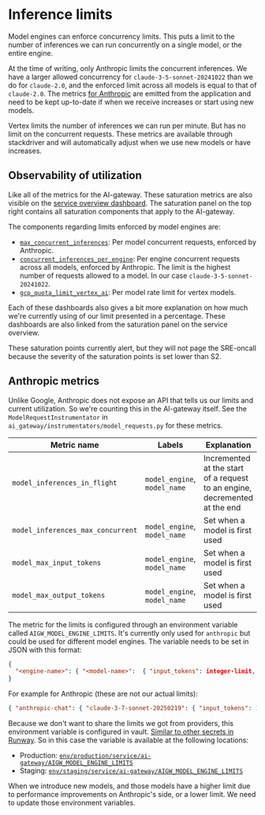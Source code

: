 # Inference limits

Model engines can enforce concurrency limits. This puts a limit to the
number of inferences we can run concurrently on a single model, or the
entire engine.

At the time of writing, only Anthropic limits the concurrent
inferences. We have a larger allowed concurrency for `claude-3-5-sonnet-20241022` than
we do for `claude-2.0`, and the enforced limit across all models is
equal to that of `claude-2.0`. The metrics [for Anthropic](#anthropic-metrics)
are emitted from the application and need to be kept up-to-date if when we
receive increases or start using new models.

Vertex limits the number of inferences we can run per minute. But has
no limit on the concurrent requests. These metrics are available
through stackdriver and will automatically adjust when we use new
models or have increases.

## Observability of utilization

Like all of the metrics for the AI-gateway. These saturation metrics
are also visible on the
[service overview dashboard](https://dashboards.gitlab.net/d/ai-gateway-main/ai-gateway3a-overview?orgId=1).
The saturation panel on the top right contains all saturation components
that apply to the AI-gateway.

The components regarding limits enforced by model engines are:

- [`max_concurrent_inferences`](https://dashboards.gitlab.net/d/alerts-max_concurrent_inferences/154abead-92ad-5cd7-9112-fd8418ba289b?var-environment=gprd&var-type=ai-gateway&var-stage=main&var-component=max_concurrent_inferences&orgId=1):
  Per model concurrent requests, enforced by Anthropic.
- [`concurrent_inferences_per_engine`](https://dashboards.gitlab.net/d/alerts-max_inferences_per_engine/bd1e5cca-760c-55b0-98fa-4501e273af2a?var-environment=gprd&var-type=ai-gateway&var-stage=main&var-component=max_concurrent_inferences_per_engine&orgId=1):
  Per engine concurrent requests across all models, enforced by
  Anthropic. The limit is the highest number of requests allowed to a
  model. In our case `claude-3-5-sonnet-20241022`.
- [`gcp_quota_limit_vertex_ai`](https://dashboards.gitlab.net/d/alerts-sat_gcp_quota_limit_vertex_ai/d6ff3868-f03d-5dda-bd7c-e0fd406c5cc6?var-environment=gprd&var-type=ai-gateway&var-stage=main&var-component=gcp_quota_limit_vertex_ai&orgId=1):
  Per model rate limit for vertex models.

Each of these dashboards also gives a bit more explanation on how much
we're currently using of our limit presented in a percentage. These
dashboards are also linked from the saturation panel on the service
overview.

These saturation points currently alert, but they will not page the
SRE-oncall because the severity of the saturation points is set lower
than S2.

## Anthropic metrics

Unlike Google, Anthropic does not expose an API that tells us our
limits and current utilization. So we're counting this in the
AI-gateway itself. See the `ModelRequestInstrumentator` in
`ai_gateway/instrumentators/model_requests.py` for these metrics.

| Metric name                       | Labels                       | Explanation                                                                |
| --------------------------------- | ---------------------------- | -------------------------------------------------------------------------- |
| `model_inferences_in_flight`      | `model_engine`, `model_name` | Incremented at the start of a request to an engine, decremented at the end |
| `model_inferences_max_concurrent` | `model_engine`, `model_name` | Set when a model is first used                                             |
| `model_max_input_tokens`          | `model_engine`, `model_name` | Set when a model is first used                                             |
| `model_max_output_tokens`         | `model_engine`, `model_name` | Set when a model is first used                                             |

The metric for the limits is configured through an environment variable called
`AIGW_MODEL_ENGINE_LIMITS`. It's currently only used for
`anthropic` but could be used for different model engines. The
variable needs to be set in JSON with this format:

```json
{
  "<engine-name>": { "<model-name>":  { "input_tokens": integer-limit, "output_tokens": integer-limit, "concurrency": integer-limit } }
}
```

For example for Anthropic (these are not our actual limits):

```json
{ "anthropic-chat": { "claude-3-7-sonnet-20250219": { "input_tokens": 1000, "output_tokens": 500, "concurrency": 60 } } }
```

Because we don't want to share the limits we got from providers, this
environment variable is configured in vault.
[Similar to other secrets in Runway](https://gitlab.com/gitlab-com/gl-infra/platform/runway/docs/-/blob/master/secrets-management.md?ref_type=heads).
So in this case the variable is available at the following locations:

- Production: [`env/production/service/ai-gateway/AIGW_MODEL_ENGINE_LIMITS`](https://vault.gitlab.net/ui/vault/secrets/runway/kv/env%252Fproduction%252Fservice%252Fai-gateway%252FAIGW_MODEL_ENGINE_LIMITS/details)
- Staging: [`env/staging/service/ai-gateway/AIGW_MODEL_ENGINE_LIMITS`](https://vault.gitlab.net/ui/vault/secrets/runway/kv/env%2Fstaging%2Fservice%2Fai-gateway%2FAIGW_MODEL_ENGINE_LIMITS/details?version=1)

When we introduce new models, and those models have a higher limit due
to performance improvements on Anthropic's side, or a lower limit. We
need to update those environment variables.
